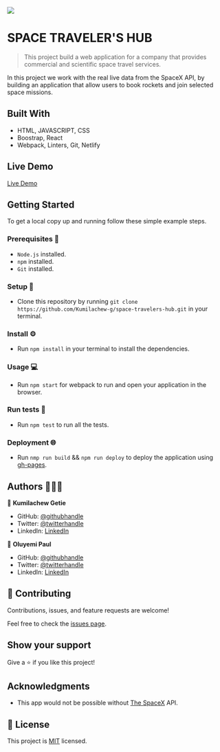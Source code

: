 ![](https://img.shields.io/badge/Microverse-blueviolet)

# SPACE TRAVELER'S HUB

> This project build a web application for a company that provides commercial and scientific space travel services.

In this project we work with the real live data from the SpaceX API, by building an application that allow users to book rockets and join selected space missions.

## Built With

- HTML, JAVASCRIPT, CSS
- Boostrap, React
- Webpack, Linters, Git, Netlify

## Live Demo

[Live Demo](https://space-travelerskp-hub.netlify.app/)

## Getting Started

To get a local copy up and running follow these simple example steps.

### Prerequisites 📌

- `Node.js` installed.
- `npm` installed.
- `Git` installed.

### Setup 🔂

- Clone this repository by running `git clone https://github.com/Kumilachew-g/space-travelers-hub.git` in your terminal.

### Install ⚙️

- Run `npm install` in your terminal to install the dependencies.

### Usage 💻

- Run `npm start` for webpack to run and open your application in the browser.

### Run tests 🔎

- Run `npm test` to run all the tests.

### Deployment 🌐

- Run `nmp run build` && `npm run deploy` to deploy the application using [gh-pages](https://www.npmjs.com/package/gh-pages?activeTab=readme).

## Authors 👨🏾‍💻

👤 **Kumilachew Getie**

- GitHub: [@githubhandle](https://github.com/Kumilachew-g/)
- Twitter: [@twitterhandle](https://twitter.com/Getie_Haddis)
- LinkedIn: [LinkedIn](https://www.linkedin.com/in/kumilachew-getie/)

👤 **Oluyemi Paul**

- GitHub: [@githubhandle](https://github.com/Ol-create)
- Twitter: [@twitterhandle](https://twitter.com/OluyemiPaul2)
- LinkedIn: [LinkedIn](https://www.linkedin.com/in/paul-oluyemi/)

## 🤝 Contributing

Contributions, issues, and feature requests are welcome!

Feel free to check the [issues page](https://github.com/Kumilachew-g/space-travelers-hub/issues).

## Show your support

Give a ⭐️ if you like this project!

## Acknowledgments

- This app would not be possible without [The SpaceX](https://api.spacexdata.com/v3/) API.

## 📝 License

This project is [MIT](./LICENSE) licensed.
